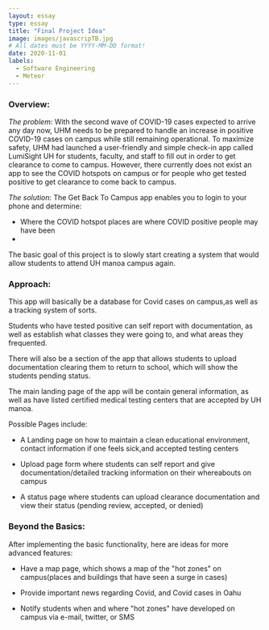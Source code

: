 ```yaml
---
layout: essay
type: essay
title: "Final Project Idea"
image: images/javascripTB.jpg
# All dates must be YYYY-MM-DD format!
date: 2020-11-01
labels:
  - Software Engineering
  - Meteor
---
```

### Overview:
*The problem*: With the second wave of COVID-19 cases expected to arrive any day now, UHM needs to be prepared to handle an increase in positive COVID-19 cases on campus while still remaining operational. To maximize safety, UHM had launched a user-friendly and simple check-in app called LumiSight UH for students, faculty, and staff to fill out in order to get clearance to come to campus. However, there currently does not exist an app to see the COVID hotspots on campus or for people who get tested positive to get clearance to come back to campus. 

*The solution*: The Get Back To Campus app enables you to login to your phone and determine: 
* Where the COVID hotspot places are where COVID positive people may have been
*


The basic goal of this project is to slowly start creating a system that would allow students to attend UH manoa campus again.

### Approach:

This app will basically be a database for Covid cases on campus,as well as a tracking system of sorts. 

Students who have tested positive can self report with documentation, as well as establish what classes they were going to, and what areas they frequented. 

There will also be a section of the app that allows students to upload documentation clearing them to return to school, which will show the students pending status. 

The main landing page of the app will be contain general information, as well as have listed certified medical testing centers that are accepted by UH manoa.

Possible Pages include:

* A Landing page on how to maintain a clean educational environment, contact information if one feels sick,and accepted testing centers

* Upload page form where students can self report and give documentation/detailed tracking information on their whereabouts on campus

* A status page where students can upload clearance documentation and view their status (pending review, accepted, or denied)


### Beyond the Basics:

After implementing the basic functionality, here are ideas for more advanced features:

* Have a map page, which shows a map of the "hot zones" on campus(places and buildings that have seen a surge in cases)

* Provide important news regarding Covid, and Covid cases in Oahu

* Notify students when and where "hot zones" have developed on campus via e-mail, twitter, or SMS
